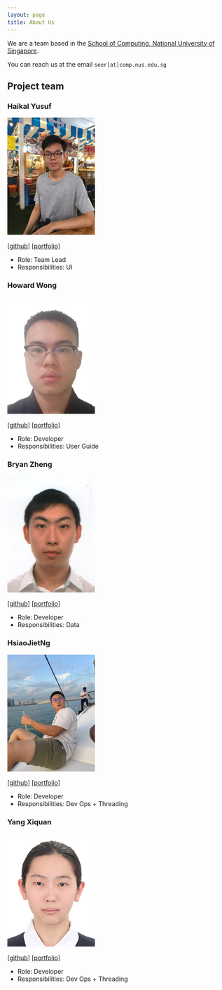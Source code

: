 ```yaml
---
layout: page
title: About Us
---
```


We are a team based in the [School of Computing, National University of Singapore](http://www.comp.nus.edu.sg).

You can reach us at the email `seer[at]comp.nus.edu.sg`

## Project team

### Haikal Yusuf

<img src="images/waffledood.png" width="200px">

[[github](http://github.com/waffledood)]
[[portfolio](team/waffledood.md)]

* Role: Team Lead
* Responsibilities: UI

### Howard Wong

<img src="images/howardwhw2.png" width="200px">

[[github](http://github.com/howardwhw2)] 
[[portfolio](team/howardwhw2.md)]

* Role: Developer
* Responsibilities: User Guide

### Bryan Zheng

<img src="images/ashuh.png" width="200px">

[[github](http://github.com/ashuh)] 
[[portfolio](team/ashuh.md)]

* Role: Developer
* Responsibilities: Data

### HsiaoJietNg

<img src="images/hsiaojietng.png" width="200px">

[[github](https://github.com/hsiaojietng)]
[[portfolio](team/hsiaojietng.md)]

* Role: Developer
* Responsibilities: Dev Ops + Threading

### Yang Xiquan

<img src="images/cindyangxq.png" width="200px">

[[github](http://github.com/cindyangXQ)]
[[portfolio](team/cindyangxq.md)]

* Role: Developer
* Responsibilities: Dev Ops + Threading
